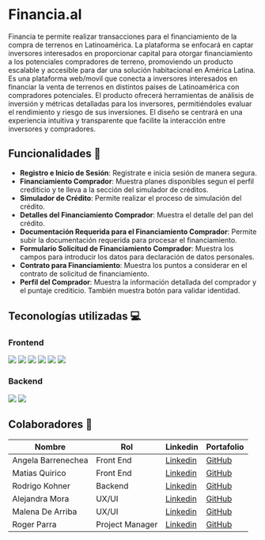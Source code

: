 # **Financia.al**

Financia te permite realizar transacciones para el financiamiento de la compra de terrenos en Latinoamérica. La plataforma se enfocará en captar inversores interesados en proporcionar capital para otorgar financiamiento a los potenciales compradores de terreno, promoviendo un producto escalable y accesible para dar una solución habitacional en América Latina.
Es una plataforma web/movil que conecta a inversores interesados en financiar la venta de terrenos en distintos países de Latinoamérica con compradores potenciales. El producto ofrecerá herramientas de análisis de inversión y métricas detalladas para los inversores, permitiéndoles
evaluar el rendimiento y riesgo de sus inversiones. El diseño se centrará en una experiencia intuitiva y transparente que facilite la interacción entre inversores y compradores.

## Funcionalidades 🚀
- **Registro e Inicio de Sesión**: Registrate e inicia sesión de manera segura.
- **Financiamiento Comprador**: Muestra planes disponibles segun el perfil crediticio y te lleva a la sección del simulador de créditos.
- **Simulador de Crédito**: Permite realizar el proceso de simulación del crédito.
- **Detalles del Financiamiento Comprador**: Muestra el detalle del pan del crédito.
- **Documentación Requerida para el Financiamiento Comprador**: Permite subir la documentación requerida para procesar el financiamiento.
- **Formulario Solicitud de Financiamiento Comprador**: Muestra los campos para introducir los datos para declaración de datos personales.
- **Contrato para Financiamiento**: Muestra los puntos a considerar en el contrato de solicitud de financiamiento.
- **Perfil del Comprador**: Muestra la información detallada del comprador y el puntaje crediticio. También muestra botón para validar identidad.

## Teconologías utilizadas 💻

<h3 align='left'>
  Frontend
</h3>
<p align='left'>
  <img src='https://img.shields.io/badge/HTML5-E34F26.svg?style=for-the-badge&logo=HTML5&logoColor=white' />
  <img src='https://img.shields.io/badge/CSS3-1572B6.svg?style=for-the-badge&logo=CSS3&logoColor=white' />
  <img src='https://img.shields.io/badge/JavaScript-F7DF1E.svg?style=for-the-badge&logo=JavaScript&logoColor=black' />
    <img src='https://img.shields.io/badge/React-61DAFB.svg?style=for-the-badge&logo=React&logoColor=black' />
   <img src='https://img.shields.io/badge/Redux-764ABC.svg?style=for-the-badge&logo=Redux&logoColor=white' />
   <img src='https://img.shields.io/badge/Material%20UI-007FFF?style=for-the-badge&logo=mui&logoColor=white' />

</p>

<h3 align='left'>
  Backend
</h3>
<p align='left'>
   <img src='https://img.shields.io/badge/.NET-512BD4.svg?style=for-the-badge&logo=dotnet&logoColor=white' />
   <img src='https://img.shields.io/badge/Microsoft%20SQL%20Server-CC2927?style=for-the-badge&logo=microsoft%20sql%20server&logoColor=white' />

</p>

## Colaboradores 👥

| Nombre             | Rol             | Linkedin                                                        | Portafolio                                    |
| ------------------ | --------------- | --------------------------------------------------------------- | --------------------------------------------- |
| Angela Barrenechea | Front End       | [Linkedin]()                                                    | [GitHub](https://github.com/angelacba86)      |
| Matias Quirico     | Front End       | [Linkedin](https://www.linkedin.com/in/matias-quirico/)         | [GitHub](https://github.com/MQuirico)         |
| Rodrigo Kohner     | Backend         | [Linkedin](https://www.linkedin.com/in/rodrigo-kohnen/)         | [GitHub](https://github.com/rodrikohnen)      |
| Alejandra Mora     | UX/UI           | [Linkedin](https://www.linkedin.com/in/aleja-mora-vitoviz-uxui) | [GitHub](https://github.com/AlejandraVitoviz) |
| Malena De Arriba   | UX/UI           | [Linkedin](https://www.linkedin.com/in/malena-de-arriba)        | [GitHub](https://github.com/maleducat)        |
| Roger Parra        | Project Manager | [Linkedin](https://www.linkedin.com/in/roger-parra/)            | [GitHub](https://github.com/rogerparra)       |
